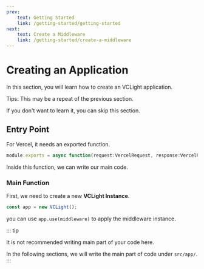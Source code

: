 ```yaml
---
prev: 
    text: Getting Started
    link: /getting-started/getting-started
next: 
    text: Create a Middleware
    link: /getting-started/create-a-middleware
---
```


# Creating an Application

In this section, you will learn how to create an VCLight application.

Tips: This may be a repeat of the previous section.

If you don't want to learn it, you can skip this section.

## Entry Point

For Vercel, it needs an exported function.

```TypeScript
module.exports = async function(request:VercelRequest, response:VercelResponse) {};
```

Inside this function, we can write our main code.

### Main Function

First, we need to create a new **VCLight Instance**.

```TypeScript
const app = new VCLight();
```

you can use `app.use(middleware)` to apply the middleware instance.

::: tip

It is not recommended writing main part of your code here.

In the following sections, we will write the main part of code under `src/app/`.
:::
